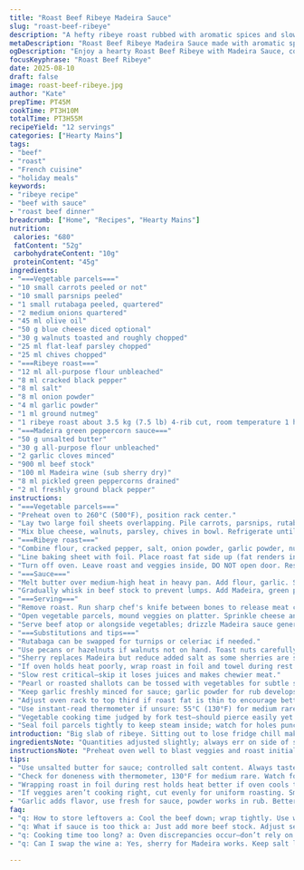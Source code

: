 ```yaml
---
title: "Roast Beef Ribeye Madeira Sauce"
slug: "roast-beef-ribeye"
description: "A hefty ribeye roast rubbed with aromatic spices and slow-roasted alongside root vegetables wrapped in foil. The resting phase in a cooling oven lets flavors deepen while juices redistribute. A rich Madeira and pickled green peppercorn sauce thickens to coat the beef. Blue cheese, toasted walnuts, fresh herbs dress the roasted vegetables for contrast. Timing relies on color and texture cues; adjust for oven quirks. Substitutions accommodate availability: sherry for Madeira, pecans for walnuts. Rustic, hands-on method rewarding patience and attention to heat retention and seasoning balances."
metaDescription: "Roast Beef Ribeye Madeira Sauce made with aromatic spices, root vegetables, and a thick sauce. A rich, flavorful dish for gatherings."
ogDescription: "Enjoy a hearty Roast Beef Ribeye with Madeira Sauce, complemented by roasted veggies. Savor tender beef and unique flavors."
focusKeyphrase: "Roast Beef Ribeye"
date: 2025-08-10
draft: false
image: roast-beef-ribeye.jpg
author: "Kate"
prepTime: PT45M
cookTime: PT3H10M
totalTime: PT3H55M
recipeYield: "12 servings"
categories: ["Hearty Mains"]
tags:
- "beef"
- "roast"
- "French cuisine"
- "holiday meals"
keywords:
- "ribeye recipe"
- "beef with sauce"
- "roast beef dinner"
breadcrumb: ["Home", "Recipes", "Hearty Mains"]
nutrition: 
 calories: "680"
 fatContent: "52g"
 carbohydrateContent: "10g"
 proteinContent: "45g"
ingredients:
- "===Vegetable parcels==="
- "10 small carrots peeled or not"
- "10 small parsnips peeled"
- "1 small rutabaga peeled, quartered"
- "2 medium onions quartered"
- "45 ml olive oil"
- "50 g blue cheese diced optional"
- "30 g walnuts toasted and roughly chopped"
- "25 ml flat-leaf parsley chopped"
- "25 ml chives chopped"
- "===Ribeye roast==="
- "12 ml all-purpose flour unbleached"
- "8 ml cracked black pepper"
- "8 ml salt"
- "8 ml onion powder"
- "4 ml garlic powder"
- "1 ml ground nutmeg"
- "1 ribeye roast about 3.5 kg (7.5 lb) 4-rib cut, room temperature 1 hour"
- "===Madeira green peppercorn sauce==="
- "50 g unsalted butter"
- "30 g all-purpose flour unbleached"
- "2 garlic cloves minced"
- "900 ml beef stock"
- "100 ml Madeira wine (sub sherry dry)"
- "8 ml pickled green peppercorns drained"
- "2 ml freshly ground black pepper"
instructions:
- "===Vegetable parcels==="
- "Preheat oven to 260°C (500°F), position rack center."
- "Lay two large foil sheets overlapping. Pile carrots, parsnips, rutabaga, onions in center. Drizzle oil, season with salt and pepper. Seal tightly to trap steam. Set aside."
- "Mix blue cheese, walnuts, parsley, chives in bowl. Refrigerate until plating."
- "===Ribeye roast==="
- "Combine flour, cracked pepper, salt, onion powder, garlic powder, nutmeg in bowl. Pat dry roast with paper towel; rub spice blend onto all surfaces. Don't skip drying—helps crust form."
- "Line baking sheet with foil. Place roast fat side up (fat renders into meat). Roast initially 40 minutes alongside vegetable parcels. Expect hissing of juices and crackling; crust turning deep golden signals progress."
- "Turn off oven. Leave roast and veggies inside, DO NOT open door. Rest 2 hours for heat to redistribute slowly; abrupt temperature loss ruins tenderness."
- "===Sauce==="
- "Melt butter over medium-high heat in heavy pan. Add flour, garlic. Stir constantly about 4 minutes until roux is golden—too dark becomes grainy."
- "Gradually whisk in beef stock to prevent lumps. Add Madeira, green peppercorns, black pepper. Bring to boil, reduce heat. Simmer stirring often until sauce coats spoon back smoothly, about 10-15 minutes. Keep warm."
- "===Serving==="
- "Remove roast. Run sharp chef's knife between bones to release meat cleanly. Slice thin against grain for tender bites."
- "Open vegetable parcels, mound veggies on platter. Sprinkle cheese and toasted nuts immediately while hot—the cheese will soften without melting completely, adding bursts of flavor and texture."
- "Serve beef atop or alongside vegetables; drizzle Madeira sauce generously."
- "===Substitutions and tips==="
- "Rutabaga can be swapped for turnips or celeriac if needed."
- "Use pecans or hazelnuts if walnuts not on hand. Toast nuts carefully to awaken aroma but avoid burning bitterness."
- "Sherry replaces Madeira but reduce added salt as some sherries are saltier."
- "If oven holds heat poorly, wrap roast in foil and towel during rest."
- "Slow rest critical—skip it loses juices and makes chewier meat."
- "Pearl or roasted shallots can be tossed with vegetables for subtle sweetness if blue cheese off."
- "Keep garlic freshly minced for sauce; garlic powder for rub develops more background flavor."
- "Adjust oven rack to top third if roast fat is thin to encourage better browning."
- "Use instant-read thermometer if unsure: 55°C (130°F) for medium rare after resting."
- "Vegetable cooking time judged by fork test—should pierce easily yet retain texture."
- "Seal foil parcels tightly to keep steam inside; watch for holes punctured by fork to prevent drying."
introduction: "Big slab of ribeye. Sitting out to lose fridge chill makes cooking even. Coated in a spice mix grinding black pepper, salt, onion and garlic powders, a pinch nutmeg—none overpowering but sharp enough to build a crust. Tossed root veggies wrapped tight in foil, blistering in the heat, steam builds inside, softening edges while retaining bite. Cheese and nuts ready to scatter, adding creamy sharpness and crunch to earthy veggies. Sauce thickens slowly, bubbling, changing texture, final green peppercorn bursts against Madeira’s sweetness. Resting the roast in a cooling oven is key—let juice redistribute before slicing thin. Timing's about feeling doneness not watching clock."
ingredientsNote: "Quantities adjusted slightly; always err on side of seasoning less than more, adjust to taste just before serving. Root veggies can vary size; cut consistently for even cooking. Blue cheese optional—adds punch but swap for goat cheese for milder form. Nuts toasted enough to release aroma, not charred. Use fresh herbs chopped last minute to keep brightness. Flour for rub is to help spices stick and develop crust; skimping will reduce surface texture. Butter and flour ratio critical in sauce; roux color dictates flavor base, golden—not pale, not burnt. Green peppercorns add vibrant texture and slight piquant note; drained well to avoid watery sauce. Stock should be rich; homemade or quality store-bought is fine."
instructionsNote: "Preheat oven well to blast veggies and roast initially, forming crust and caramelization. Vegetable parcels limit cleanup; foil traps steam like mini ovens. Resting meat in closed oven avoids draughts losing heat slam shuts door will drop temp too much. Sauce requires patience; constantly whisk to avoid lumps, keep heat medium-low once boiling to thicken gradually. Slicing against grain yields tender bites; if unsure use tip of knife to test doneness—the meat should feel springy but not squishy. Cheese and nuts scattered last second release aroma and flavor warmed, not melted to oblivion. Keep sauce warm on lowest heat, stir occasionally to prevent skin forming. Use a heavy-bottomed pan for sauce to ensure even heat distribution. Finally, timing always a range; rely on sight, touch, aroma more than clocks."
tips:
- "Use unsalted butter for sauce; controlled salt content. Always taste midway; adjust for rich flavor. Pay attention to texture; glossy, not too thick."
- "Check for doneness with thermometer, 130°F for medium rare. Watch for juices running clear as a sign of readiness. Don’t skip resting—juices need time."
- "Wrapping roast in foil during rest holds heat better if oven cools too fast. Helps tenderize meat further; think of it as a warm hug."
- "If veggies aren’t cooking right, cut evenly for uniform roasting. Small size helps cook through, keep crisp. Don’t overcrowd pans."
- "Garlic adds flavor, use fresh for sauce, powder works in rub. Better flavor layers—combine them for a robust profile. Always mince finely."
faq:
- "q: How to store leftovers a: Cool the beef down; wrap tightly. Use within three days. Sauce can freeze—just reheat slowly. Avoid microwave."
- "q: What if sauce is too thick a: Just add more beef stock. Adjust seasonings as it may dilute flavor. Always keep stirring while adding."
- "q: Cooking time too long? a: Oven discrepancies occur—don’t rely on time alone but visual and tactile cues to judge doneness."
- "q: Can I swap the wine a: Yes, sherry for Madeira works. Keep salt lower; some sherries are saltier. Make sure flavors align for balance."

---
```

